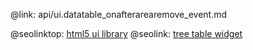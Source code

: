 @link: api/ui.datatable_onafterarearemove_event.md

@seolinktop: [html5 ui library](https://webix.com)
@seolink: [tree table widget](https://webix.com/widget/treetable/)